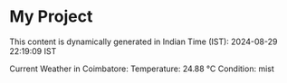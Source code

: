 # My Project

This content is dynamically generated in Indian Time (IST): 2024-08-29 22:19:09 IST


Current Weather in Coimbatore:
Temperature: 24.88 °C
Condition: mist
